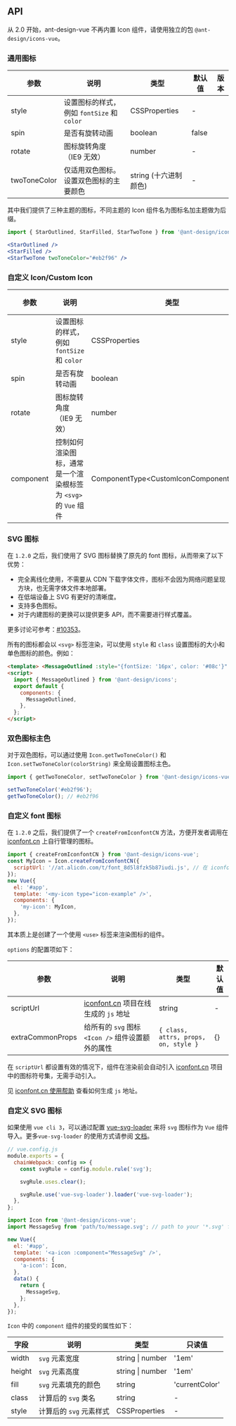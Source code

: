 ## API

从 2.0 开始，ant-design-vue 不再内置 Icon 组件，请使用独立的包 `@ant-design/icons-vue`。

### 通用图标

| 参数 | 说明 | 类型 | 默认值 | 版本 |
| --- | --- | --- | --- | --- |
| style | 设置图标的样式，例如 `fontSize` 和 `color` | CSSProperties | - |  |
| spin | 是否有旋转动画 | boolean | false |  |
| rotate | 图标旋转角度（IE9 无效） | number | - |  |
| twoToneColor | 仅适用双色图标。设置双色图标的主要颜色 | string (十六进制颜色) | - |  |

其中我们提供了三种主题的图标，不同主题的 Icon 组件名为图标名加主题做为后缀。

```jsx
import { StarOutlined, StarFilled, StarTwoTone } from '@ant-design/icons-vue';

<StarOutlined />
<StarFilled />
<StarTwoTone twoToneColor="#eb2f96" />
```

### 自定义 Icon/Custom Icon

| 参数 | 说明 | 类型 | 默认值 | 版本 |
| --- | --- | --- | --- | --- |
| style | 设置图标的样式，例如 `fontSize` 和 `color` | CSSProperties | - |  |
| spin | 是否有旋转动画 | boolean | false |  |
| rotate | 图标旋转角度（IE9 无效） | number | - |  |
| component | 控制如何渲染图标，通常是一个渲染根标签为 `<svg>` 的 `Vue` 组件 | ComponentType<CustomIconComponentProps\> | - |  |

### SVG 图标

在 `1.2.0` 之后，我们使用了 SVG 图标替换了原先的 font 图标，从而带来了以下优势：

- 完全离线化使用，不需要从 CDN 下载字体文件，图标不会因为网络问题呈现方块，也无需字体文件本地部署。
- 在低端设备上 SVG 有更好的清晰度。
- 支持多色图标。
- 对于内建图标的更换可以提供更多 API，而不需要进行样式覆盖。

更多讨论可参考：[#10353](https://github.com/ant-design/ant-design/issues/10353)。

所有的图标都会以 `<svg>` 标签渲染，可以使用 `style` 和 `class` 设置图标的大小和单色图标的颜色。例如：

```html
<template> <MessageOutlined :style="{fontSize: '16px', color: '#08c'}" />; </template>
<script>
  import { MessageOutlined } from '@ant-design/icons';
  export default {
    components: {
      MessageOutlined,
    },
  };
</script>
```

### 双色图标主色

对于双色图标，可以通过使用 `Icon.getTwoToneColor()` 和 `Icon.setTwoToneColor(colorString)` 来全局设置图标主色。

```jsx
import { getTwoToneColor, setTwoToneColor } from '@ant-design/icons-vue';

setTwoToneColor('#eb2f96');
getTwoToneColor(); // #eb2f96
```

### 自定义 font 图标

在 `1.2.0` 之后，我们提供了一个 `createFromIconfontCN` 方法，方便开发者调用在 [iconfont.cn](http://iconfont.cn/) 上自行管理的图标。

```js
import { createFromIconfontCN } from '@ant-design/icons-vue';
const MyIcon = Icon.createFromIconfontCN({
  scriptUrl: '//at.alicdn.com/t/font_8d5l8fzk5b87iudi.js', // 在 iconfont.cn 上生成
});
new Vue({
  el: '#app',
  template: '<my-icon type="icon-example" />',
  components: {
    'my-icon': MyIcon,
  },
});
```

其本质上是创建了一个使用 `<use>` 标签来渲染图标的组件。

`options` 的配置项如下：

| 参数 | 说明 | 类型 | 默认值 |
| --- | --- | --- | --- |
| scriptUrl | [iconfont.cn](http://iconfont.cn/) 项目在线生成的 `js` 地址 | string | - |
| extraCommonProps | 给所有的 `svg` 图标 `<Icon />` 组件设置额外的属性 | `{ class, attrs, props, on, style }` | {} |

在 `scriptUrl` 都设置有效的情况下，组件在渲染前会自动引入 [iconfont.cn](http://iconfont.cn/) 项目中的图标符号集，无需手动引入。

见 [iconfont.cn 使用帮助](http://iconfont.cn/help/detail?spm=a313x.7781069.1998910419.15&helptype=code) 查看如何生成 `js` 地址。

### 自定义 SVG 图标

如果使用 `vue cli 3`，可以通过配置 [vue-svg-loader](https://www.npmjs.com/package/vue-svg-loader) 来将 `svg` 图标作为 `Vue` 组件导入。更多`vue-svg-loader` 的使用方式请参阅 [文档](https://github.com/visualfanatic/vue-svg-loader)。

```js
// vue.config.js
module.exports = {
  chainWebpack: config => {
    const svgRule = config.module.rule('svg');

    svgRule.uses.clear();

    svgRule.use('vue-svg-loader').loader('vue-svg-loader');
  },
};
```

```jsx
import Icon from '@ant-design/icons-vue';
import MessageSvg from 'path/to/message.svg'; // path to your '*.svg' file.

new Vue({
  el: '#app',
  template: '<a-icon :component="MessageSvg" />',
  components: {
    'a-icon': Icon,
  },
  data() {
    return {
      MessageSvg,
    };
  },
});
```

`Icon` 中的 `component` 组件的接受的属性如下：

| 字段   | 说明                    | 类型             | 只读值         |
| ------ | ----------------------- | ---------------- | -------------- |
| width  | `svg` 元素宽度          | string \| number | '1em'          |
| height | `svg` 元素高度          | string \| number | '1em'          |
| fill   | `svg` 元素填充的颜色    | string           | 'currentColor' |
| class  | 计算后的 `svg` 类名     | string           | -              |
| style  | 计算后的 `svg` 元素样式 | CSSProperties    | -              |
